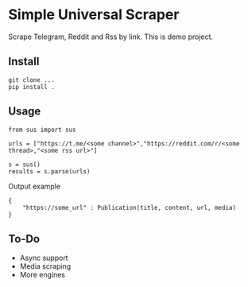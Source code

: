 # Simple Universal Scraper

Scrape Telegram, Reddit and Rss by link. This is demo project.

## Install

```
git clone ...
pip install . 
```


## Usage

```
from sus import sus

urls = ["https://t.me/<some channel>","https://reddit.com/r/<some thread>,"<some rss url>"]

s = sus()
results = s.parse(urls)

```

Output example
```
{
    "https://some_url" : Publication(title, content, url, media)
}

```

## To-Do

- Async support
- Media scraping
- More engines
